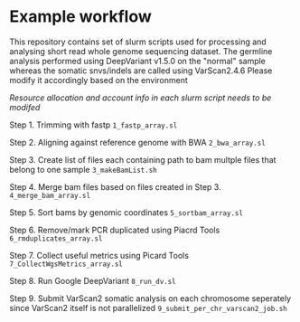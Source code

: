 # Example workflow
This repository contains set of slurm scripts used for processing and analysing short read whole genome sequencing dataset.
The germline analysis performed using DeepVariant v1.5.0 on the "normal" sample whereas the somatic snvs/indels are called using VarScan2.4.6
Please modify it accordingly based on the environment

*Resource allocation and account info in each slurm script needs to be modifed*

Step 1. Trimming with fastp `1_fastp_array.sl`

Step 2. Aligning against reference genome with BWA `2_bwa_array.sl`

Step 3. Create list of files each containing path to bam multple files that belong to one sample `3_makeBamList.sh`

Step 4. Merge bam files based on files created in Step 3. `4_merge_bam_array.sl`

Step 5. Sort bams by genomic coordinates `5_sortbam_array.sl`

Step 6. Remove/mark PCR duplicated using Piacrd Tools `6_rmduplicates_array.sl`

Step 7. Collect useful metrics using Picard Tools `7_CollectWgsMetrics_array.sl`

Step 8. Run Google DeepVariant `8_run_dv.sl`

Step 9. Submit VarScan2 somatic analysis on each chromosome seperately since VarScan2 itself is not parallelized `9_submit_per_chr_varscan2_job.sh`
